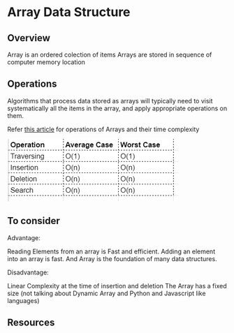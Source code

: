 # Array Data Structure

## Overview
Array is an ordered colection of items
Arrays are stored in sequence of computer memory location

## Operations
Algorithms that process data stored as arrays will typically need to visit systematically all the items in the array, and apply
appropriate operations on them.

Refer [this article](https://medium.com/codeconvention/learn-array-data-structure-2fa01edd21c2) for operations of Arrays and their time complexity

![Time Complexity](./operations.png)

## To consider
Advantage:

Reading Elements from an array is Fast and efficient.
Adding an element into an array is fast.
And Array is the foundation of many data structures.

Disadvantage:

Linear Complexity at the time of insertion and deletion
The Array has a fixed size (not talking about Dynamic Array and Python and Javascript like languages)

## Resources

